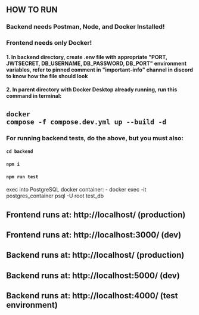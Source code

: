 ## HOW TO RUN

### Backend needs Postman, Node, and Docker Installed!
### Frontend needs only Docker!

#### 1. In backend directory, create .env file with appropriate "PORT, JWTSECRET, DB_USERNAME, DB_PASSWORD, DB_PORT" environment variables, refer to pinned comment in "important-info" channel in discord to know how the file should look
#### 2. In parent directory with Docker Desktop already running, run this command in terminal: 
## <code>docker compose -f compose.dev.yml up --build -d</code>

### For running backend tests, do the above, but you must also:
#### <code>cd backend</code>
#### <code>npm i</code>
#### <code>npm run test</code>


exec into PostgreSQL docker container:
    - docker exec -it postgres_container psql -U root test_db

## Frontend runs at: http://localhost/ (production)
## Frontend runs at: http://localhost:3000/ (dev)

## Backend runs at: http://localhost/ (production)
## Backend runs at: http://localhost:5000/ (dev)
## Backend runs at: http://localhost:4000/ (test environment)
